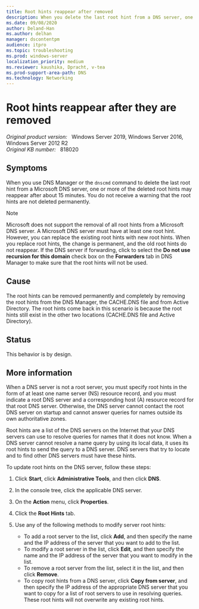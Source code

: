 ```yaml
---
title: Root hints reappear after removed
description: When you delete the last root hint from a DNS server, one or more of the deleted root hints may reappear after about 15 minutes.
ms.date: 09/08/2020
author: Deland-Han
ms.author: delhan
manager: dscontentpm
audience: itpro
ms.topic: troubleshooting
ms.prod: windows-server
localization_priority: medium
ms.reviewer: kaushika, Dpracht, v-tea
ms.prod-support-area-path: DNS
ms.technology: Networking
---
```

# Root hints reappear after they are removed

_Original product version:_ &nbsp; Windows Server 2019, Windows Server 2016, Windows Server 2012 R2  
_Original KB number:_ &nbsp; 818020

## Symptoms

When you use DNS Manager or the `dnscmd` command to delete the last root hint from a Microsoft DNS server, one or more of the deleted root hints may reappear after about 15 minutes. You do not receive a warning that the root hints are not deleted permanently.
> [!Note]
> Microsoft does not support the removal of all root hints from a Microsoft DNS server. A Microsoft DNS server must have at least one root hint. However, you can replace the existing root hints with new root hints. When you replace root hints, the change is permanent, and the old root hints do not reappear. If the DNS server if forwarding, click to select the **Do not use recursion for this domain** check box on the **Forwarders** tab in DNS Manager to make sure that the root hints will not be used.

## Cause

The root hints can be removed permanently and completely by removing the root hints from the DNS Manager, the CACHE.DNS file and from Active Directory. The root hints come back in this scenario is because the root hints still exist in the other two locations (CACHE.DNS file and Active Directory).

## Status

This behavior is by design.  

## More information

When a DNS server is not a root server, you must specify root hints in the form of at least one name server (NS) resource record, and you must indicate a root DNS server and a corresponding host (A) resource record for that root DNS server. Otherwise, the DNS server cannot contact the root DNS server on startup and cannot answer queries for names outside its own authoritative zones.

Root hints are a list of the DNS servers on the Internet that your DNS servers can use to resolve queries for names that it does not know. When a DNS server cannot resolve a name query by using its local data, it uses its root hints to send the query to a DNS server. DNS servers that try to locate and to find other DNS servers must have these hints.

To update root hints on the DNS server, follow these steps:

1. Click **Start**, click **Administrative Tools**, and then click **DNS**.
2. In the console tree, click the applicable DNS server.
3. On the **Action** menu, click
 **Properties**.
4. Click the **Root Hints** tab.
5. Use any of the following methods to modify server root hints:

    - To add a root server to the list, click
 **Add**, and then specify the name and the IP address of the server that you want to add to the list.
    - To modify a root server in the list, click
 **Edit**, and then specify the name and the IP address of the server that you want to modify in the list.
    - To remove a root server from the list, select it in the list, and then click **Remove**.
    - To copy root hints from a DNS server, click
 **Copy from server**, and then specify the IP address of the appropriate DNS server that you want to copy for a list of root servers to use in resolving queries. These root hints will not overwrite any existing root hints.
